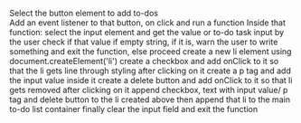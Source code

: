   
Select the button element to add to-dos     
Add an event listener to that button, on click and run a function
Inside that function:
select the input element and get the value or to-do task input by the user
check if that value if empty string, if it is, warn the user to write something and exit the function, else proceed
create a new li element using document.createElement('li')
create a checkbox and add onClick to it so that the li gets line through styling after clicking on it
create a p tag and add the input value inside it
create a delete button and add onClick to it so that li gets removed after clicking on it
append checkbox, text with input value/ p tag and delete button to the li created above
then append that li to the main to-do list container
finally clear the input field and exit the function